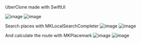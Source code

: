 UberClone made with SwiftUI 


![image](https://github.com/marcoalonso/UberClone/assets/49013250/f7ac5662-900c-4da4-92b9-823c94daed0b)
![image](https://github.com/marcoalonso/UberClone/assets/49013250/0dadffbe-1352-44f4-ba86-4f092c078ebe)

Search places with MKLocalSearchCompleter
![image](https://github.com/marcoalonso/UberClone/assets/49013250/05c02e93-c884-4e8a-b9c2-b8508408a67e)
![image](https://github.com/marcoalonso/UberClone/assets/49013250/72460d28-664d-41bb-88f4-85daff324c0a)


And calculate the route with MKPlacemark
![image](https://github.com/marcoalonso/UberClone/assets/49013250/ba8d02fe-3f0c-414f-973a-c39b96cf680f)
![image](https://github.com/marcoalonso/UberClone/assets/49013250/ed1908ed-4202-42ce-95a4-38d37066480e)



